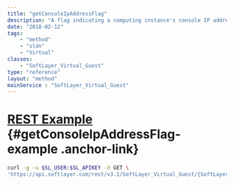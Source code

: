 ```yaml
---
title: "getConsoleIpAddressFlag"
description: "A flag indicating a computing instance's console IP address is assigned."
date: "2018-02-12"
tags:
    - "method"
    - "sldn"
    - "Virtual"
classes:
    - "SoftLayer_Virtual_Guest"
type: "reference"
layout: "method"
mainService : "SoftLayer_Virtual_Guest"
---
```


# [REST Example](#getConsoleIpAddressFlag-example) <a href="/article/rest/"><i class="fas fa-question"></i></a> {#getConsoleIpAddressFlag-example .anchor-link} 
```bash
curl -g -u $SL_USER:$SL_APIKEY -X GET \
'https://api.softlayer.com/rest/v3.1/SoftLayer_Virtual_Guest/{SoftLayer_Virtual_GuestID}/getConsoleIpAddressFlag'
```
